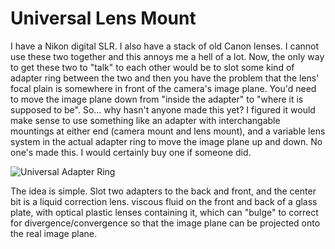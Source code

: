 # Universal Lens Mount

I have a Nikon digital SLR. I also have a stack of old Canon lenses. I cannot use these two together and this annoys me a hell of a lot. Now, the only way to get these two to "talk" to each other would be to slot some kind of adapter ring between the two and then you have the problem that the lens' focal plain is somewhere in front of the camera's image plane. You'd need to move the image plane down from "inside the adapter" to "where it is supposed to be". So... why hasn't anyone made this yet? I figured it would make sense to use something like an adapter with interchangable mountings at either end (camera mount and lens mount), and a variable lens system in the actual adapter ring to move the image plane up and down. No one's made this. I would certainly buy one if someone did.

<img src="lensmount.png" alt="Universal Adapter Ring"/>

The idea is simple. Slot two adapters to the back and front, and the center bit is a liquid correction lens. viscous fluid on the front and back of a glass plate, with optical plastic lenses containing it, which can "bulge" to correct for divergence/convergence so that the image plane can be projected onto the real image plane.